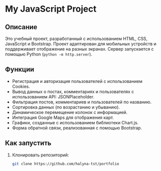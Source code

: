 # My JavaScript Project

## Описание
Это учебный проект, разработанный с использованием HTML, CSS, JavaScript и Bootstrap. Проект адаптирован для мобильных устройств и поддерживает отображение на разных экранах. Сервер запускается с помощью Python (`python -m http.server`).

## Функции
- Регистрация и авторизация пользователей с использованием Cookies.
- Вывод данных о постах, комментариях и пользователях с использованием API: JSONPlaceholder.
- Фильтрация постов, комментариев и пользователей по названию.
- Сортировка данных (по возрастанию и убыванию).
- Динамическое перемещение колонок с информацией.
- Интеграция Google Maps для отображения карт.
- Графики, созданные с использованием библиотеки Chart.js.
- Форма обратной связи, реализованная с помощью Bootstrap.

## Как запустить
1. Клонировать репозиторий:
   ```bash
   git clone https://github.com/halyna-tst/portfolio
